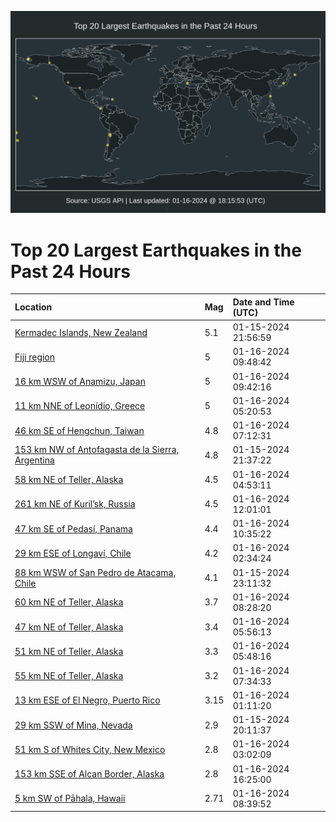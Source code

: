 ![Map](./map.png)

# Top 20 Largest Earthquakes in the Past 24 Hours

| Location | Mag | Date and Time (UTC) |
|:---|:---|:---|
| [Kermadec Islands, New Zealand](https://earthquake.usgs.gov/earthquakes/eventpage/us6000m3uc) | 5.1 | 01-15-2024 21:56:59 |
| [Fiji region](https://earthquake.usgs.gov/earthquakes/eventpage/us6000m3wz) | 5 | 01-16-2024 09:48:42 |
| [16 km WSW of Anamizu, Japan](https://earthquake.usgs.gov/earthquakes/eventpage/us6000m3wx) | 5 | 01-16-2024 09:42:16 |
| [11 km NNE of Leonídio, Greece](https://earthquake.usgs.gov/earthquakes/eventpage/us6000m3vk) | 5 | 01-16-2024 05:20:53 |
| [46 km SE of Hengchun, Taiwan](https://earthquake.usgs.gov/earthquakes/eventpage/us6000m3wa) | 4.8 | 01-16-2024 07:12:31 |
| [153 km NW of Antofagasta de la Sierra, Argentina](https://earthquake.usgs.gov/earthquakes/eventpage/us6000m3u4) | 4.8 | 01-15-2024 21:37:22 |
| [58 km NE of Teller, Alaska](https://earthquake.usgs.gov/earthquakes/eventpage/ak024qjanyi) | 4.5 | 01-16-2024 04:53:11 |
| [261 km NE of Kuril’sk, Russia](https://earthquake.usgs.gov/earthquakes/eventpage/us6000m3zt) | 4.5 | 01-16-2024 12:01:01 |
| [47 km SE of Pedasí, Panama](https://earthquake.usgs.gov/earthquakes/eventpage/us6000m3yi) | 4.4 | 01-16-2024 10:35:22 |
| [29 km ESE of Longaví, Chile](https://earthquake.usgs.gov/earthquakes/eventpage/us6000m3v7) | 4.2 | 01-16-2024 02:34:24 |
| [88 km WSW of San Pedro de Atacama, Chile](https://earthquake.usgs.gov/earthquakes/eventpage/us6000m3uj) | 4.1 | 01-15-2024 23:11:32 |
| [60 km NE of Teller, Alaska](https://earthquake.usgs.gov/earthquakes/eventpage/ak024qlj9j8) | 3.7 | 01-16-2024 08:28:20 |
| [47 km NE of Teller, Alaska](https://earthquake.usgs.gov/earthquakes/eventpage/us6000m3w0) | 3.4 | 01-16-2024 05:56:13 |
| [51 km NE of Teller, Alaska](https://earthquake.usgs.gov/earthquakes/eventpage/us6000m3vv) | 3.3 | 01-16-2024 05:48:16 |
| [55 km NE of Teller, Alaska](https://earthquake.usgs.gov/earthquakes/eventpage/us6000m3we) | 3.2 | 01-16-2024 07:34:33 |
| [13 km ESE of El Negro, Puerto Rico](https://earthquake.usgs.gov/earthquakes/eventpage/pr71436963) | 3.15 | 01-16-2024 01:11:20 |
| [29 km SSW of Mina, Nevada](https://earthquake.usgs.gov/earthquakes/eventpage/nn00871734) | 2.9 | 01-15-2024 20:11:37 |
| [51 km S of Whites City, New Mexico](https://earthquake.usgs.gov/earthquakes/eventpage/tx2024bbqo) | 2.8 | 01-16-2024 03:02:09 |
| [153 km SSE of Alcan Border, Alaska](https://earthquake.usgs.gov/earthquakes/eventpage/us6000m40h) | 2.8 | 01-16-2024 16:25:00 |
| [5 km SW of Pāhala, Hawaii](https://earthquake.usgs.gov/earthquakes/eventpage/hv73719362) | 2.71 | 01-16-2024 08:39:52 |
